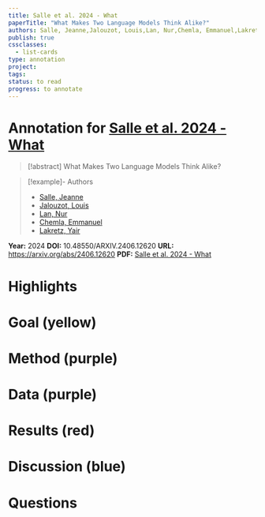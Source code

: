 ```yaml
---
title: Salle et al. 2024 - What
paperTitle: "What Makes Two Language Models Think Alike?"
authors: Salle, Jeanne,Jalouzot, Louis,Lan, Nur,Chemla, Emmanuel,Lakretz, Yair
publish: true
cssclasses:
  - list-cards
type: annotation
project:
tags:
status: to read
progress: to annotate
---
```

# Annotation for [Salle et al. 2024 - What](Papers/References/Salle%20et%20al.%202024%20-%20What)

> [!abstract] What Makes Two Language Models Think Alike?

> [!example]- Authors
> - [Salle, Jeanne](Salle%2C%20Jeanne)
> - [Jalouzot, Louis](Jalouzot%2C%20Louis)
> - [Lan, Nur](Lan%2C%20Nur)
> - [Chemla, Emmanuel](Chemla%2C%20Emmanuel)
> - [Lakretz, Yair](Lakretz%2C%20Yair)

**Year:** 2024
**DOI:** 10.48550/ARXIV.2406.12620
**URL:** https://arxiv.org/abs/2406.12620
**PDF:** [Salle et al. 2024 - What](Papers/PDFs/Salle%20et%20al.%202024%20-%20What%20Makes%20Two%20Language%20Models%20Think%20Alike.pdf)

# Highlights


# Goal (yellow)


# Method (purple)


# Data (purple)


# Results (red)


# Discussion (blue)


# Questions

